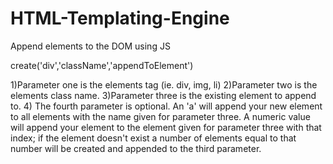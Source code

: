 # HTML-Templating-Engine
Append elements to the DOM using JS

create('div','className','appendToElement')

1)Parameter one is the elements tag (ie. div, img, li)
2)Parameter two is the elements class name.
3)Parameter three is the existing element to append to.
4) The fourth parameter is optional. An 'a' will append  your new element to all elements with the name given for parameter three. A numeric value will append your element to the element given for parameter three with that index; if the element doesn't exist a number of elements equal to that number will be created and appended to the third parameter.
